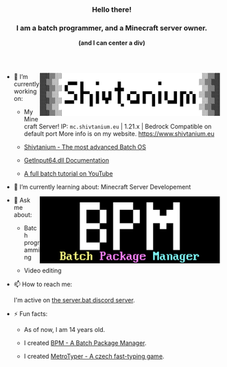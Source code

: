 <div>
  <div align="center"><b>

### Hello there!

### I am a batch programmer, and a Minecraft server owner.

(and I can center a div)
  </b></div>
</div>

<br></br>

<img align="right" width=420 src="https://raw.githubusercontent.com/Shivter14/Shivtanium/main/Shivtanium.png">

- 🔭 I’m currently working on:
  - My Minecraft Server! IP: `mc.shivtanium.eu` | 1.21.x | Bedrock Compatible on default port
    More info is on my website. https://www.shivtanium.eu
  
  - [Shivtanium - The most advanced Batch OS](https://github.com/Shivter14/Shivtanium)
    
  - [GetInput64.dll Documentation](https://github.com/Shivter14/Shivter14/blob/main/GetInputDoc.md)
  
  - [A full batch tutorial on YouTube](https://youtu.be/zdygVs2Ajbs?si=oO-4qVDWnR6m4NCa)

- 🌱 I’m currently learning about: Minecraft Server Developement

<img align="right" width=420 src="https://github.com/Shivter14/BPM/blob/main/BPM.png">

- 💬 Ask me about:

  - Batch programming
  
  - Video editing

- 📫 How to reach me:

  I'm active on [the server.bat discord server](https://discord.gg/batch).

- ⚡ Fun facts:

  - As of now, I am 14 years old.
  
  - I created [BPM - A Batch Package Manager](https://github.com/Shivter14/BPM).
  
  - I created [MetroTyper - A czech fast-typing game](https://github.com/Shivter14/MetroTyper).
